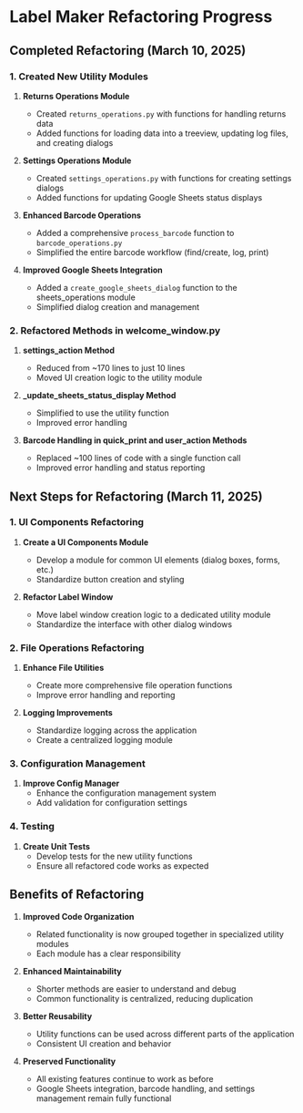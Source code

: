 # Label Maker Refactoring Progress

## Completed Refactoring (March 10, 2025)

### 1. Created New Utility Modules

1. **Returns Operations Module**
   - Created `returns_operations.py` with functions for handling returns data
   - Added functions for loading data into a treeview, updating log files, and creating dialogs

2. **Settings Operations Module**
   - Created `settings_operations.py` with functions for creating settings dialogs
   - Added functions for updating Google Sheets status displays

3. **Enhanced Barcode Operations**
   - Added a comprehensive `process_barcode` function to `barcode_operations.py`
   - Simplified the entire barcode workflow (find/create, log, print)

4. **Improved Google Sheets Integration**
   - Added a `create_google_sheets_dialog` function to the sheets_operations module
   - Simplified dialog creation and management

### 2. Refactored Methods in welcome_window.py

1. **settings_action Method**
   - Reduced from ~170 lines to just 10 lines
   - Moved UI creation logic to the utility module

2. **_update_sheets_status_display Method**
   - Simplified to use the utility function
   - Improved error handling

3. **Barcode Handling in quick_print and user_action Methods**
   - Replaced ~100 lines of code with a single function call
   - Improved error handling and status reporting

## Next Steps for Refactoring (March 11, 2025)

### 1. UI Components Refactoring

1. **Create a UI Components Module**
   - Develop a module for common UI elements (dialog boxes, forms, etc.)
   - Standardize button creation and styling

2. **Refactor Label Window**
   - Move label window creation logic to a dedicated utility module
   - Standardize the interface with other dialog windows

### 2. File Operations Refactoring

1. **Enhance File Utilities**
   - Create more comprehensive file operation functions
   - Improve error handling and reporting

2. **Logging Improvements**
   - Standardize logging across the application
   - Create a centralized logging module

### 3. Configuration Management

1. **Improve Config Manager**
   - Enhance the configuration management system
   - Add validation for configuration settings

### 4. Testing

1. **Create Unit Tests**
   - Develop tests for the new utility functions
   - Ensure all refactored code works as expected

## Benefits of Refactoring

1. **Improved Code Organization**
   - Related functionality is now grouped together in specialized utility modules
   - Each module has a clear responsibility

2. **Enhanced Maintainability**
   - Shorter methods are easier to understand and debug
   - Common functionality is centralized, reducing duplication

3. **Better Reusability**
   - Utility functions can be used across different parts of the application
   - Consistent UI creation and behavior

4. **Preserved Functionality**
   - All existing features continue to work as before
   - Google Sheets integration, barcode handling, and settings management remain fully functional
